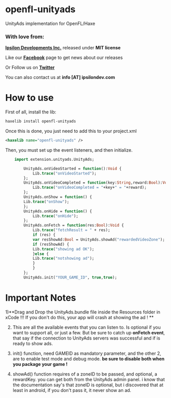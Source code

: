 # openfl-unityads
UnityAds implementation for OpenFL/Haxe

### With love from:

**[Ipsilon Developments Inc.](http://www.ipsilondev.com)** released under **MIT license**

Like our **[Facebook](http://www.facebook.com/ipsilondev)** page to get news about our releases

Or Follow us on **[Twitter](https://twitter.com/ipsilondev)**

You can also contact us at **info [AT] ipsilondev.com**

How to use
==========

First of all, install the lib:

```bash
haxelib install openfl-unityads
```

Once this is done, you just need to add this to your project.xml
```xml
<haxelib name="openfl-unityads" />
```
Then, you must set up the event listeners, and then initialize. 

```haxe    
    import extension.unityads.UnityAds;

		UnityAds.onVideoStarted = function():Void {
			Lib.trace("onVideoStarted");
		};
		UnityAds.onVideoCompleted = function(key:String,reward:Bool):Void {
			Lib.trace("onVideoCompleted = "+key+" = "+reward);
		};
		UnityAds.onShow = function() {
		Lib.trace("onShow");
		};
		UnityAds.onHide = function() {
			Lib.trace("onHide");
		};
		UnityAds.onFetch = function(res:Bool):Void {
			Lib.trace("fetchResult = " + res);
			if (res) {
			var resShowAd:Bool = UnityAds.showAd("rewardedVideoZone");
			if (resShowAd) {
			Lib.trace("showing ad OK");
			}else {
			Lib.trace("notshowing ad");
			}
			}
		};
		UnityAds.init("YOUR_GAME_ID", true,true);
```

Important Notes
==========

1)**Drag and Drop the UnityAds.bundle file inside the Resources folder in xCode !!! If you don't do this, your app will crash at showing the ad ! **

2) This are all the available events that you can listen to. Is optional if you want to support all, or just a few. But be sure to catch up **onFetch event**, that say if the connection to UnityAds servers was successful and if is ready to show ads.

3) init() function, need GAMEID as mandatory parameter, and the other 2, are to enable test mode and debug mode. **be sure to disable both when you package your game !**

4) showAd() function requires of a zoneID to be passed, and optional, a rewardKey. you can get both from the UnityAds admin panel. i know that the documentation say's that zoneID is optional, but i discovered that at least in android, if you don't pass it, it never show an ad. 
